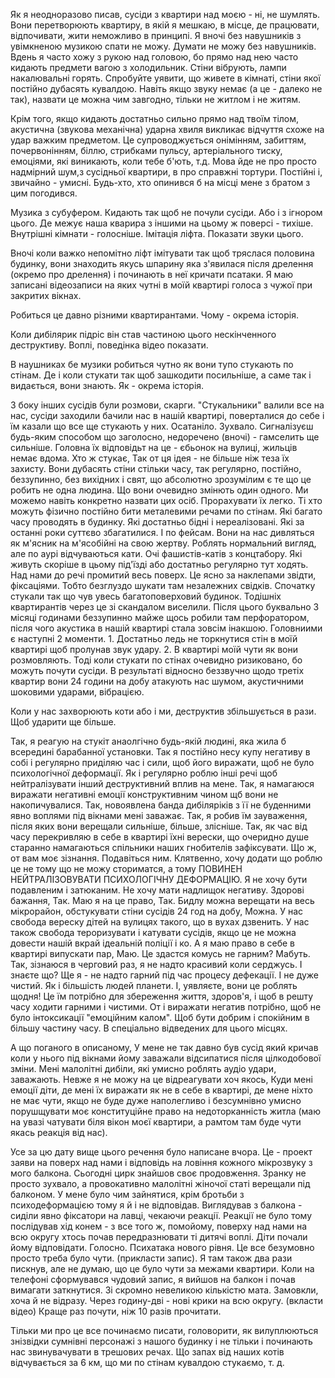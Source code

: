 
Як я неодноразово писав, сусіди з квартири над моєю - ні, не шумлять. Вони перетворюють квартиру, в якій я мешкаю, в місце, де працювати, відпочивати, жити неможливо в принципі. Я вночі без навушників з увімкненою музикою спати не можу. Думати не можу без навушників. Вдень я часто хожу з рукою над головою, бо прямо над нею часто кидають предмети вагою з холодильник. Стіни вібрують, лампи накалювальні горять. Спробуйте уявити, що живете в кімнаті, стіни якої постійно дубасять кувалдою. Навіть якщо звуку немає (а це - далеко не так), назвати це можна чим завгодно, тільки не житлом і не житям. 

Крім того, якщо кидають достатньо сильно прямо над твоїм тілом, акустична (звукова механічна) ударна хвиля викликає відчуття схоже на удар важким предметом. Це супроводжується онімінням, забиттям, почервонінням, біллю, стрибками пульсу, артеріального тиску, емоціями, які виникають, коли тебе б'ють, т.д. Мова йде не про просто надмірний шум,з сусідньої квартири, в про справжні тортури. Постійні і, звичайно - умисні. Будь-хто, хто опинився б на місці мене з братом з цим погодився.

Музика з субуфером. 
Кидають так щоб не почули сусіди. Або і з ігнором цього.
Де межує наша кварира з іншими на цьому ж поверсі - тихіше. Внутрішні кімнати - голосніше.
Імітація ліфта. Показати звуки цього.

Вночі коли важко непомітно ліфт імітувати так щоб тряслася половина будинку, вони знаходить якусь шпарину яка з'явилася після дрелення (окремо про дрелення) і починають в неї кричати псатаки. Я маю записані відеозаписи на яких чутні в моїй квартирі голоса з чужої при закритих вікнах.

Робиться це давно різними квартирантами. Чому - окрема історія.

Коли дибілярик підріс він став частиною цього нескінченного деструктиву. Воплі, поведінка відео показати.

В наушниках бе музики робиться чутно як вони тупо стукають по стінам.
Де і коли стукати так щоб зашкодити посильніше, а саме так і видається, вони знають. Як - окрема історія.

З боку інших сусідів були розмови, скарги. "Стукальники" валили все на нас, сусіди заходили бачили нас в нашій квартирі, поверталися до себе і їм казали що все ще стукають у них. Осатаніло. Зухвало. Сигналізуєш будь-яким способом що заголосно, недоречено (вночі) - гамселить ще сильніше. Головна їх відповідьт на це - єбьонок на вулиці, жильців немає вдома. Хто ж стукає, Так от ця ідея - не більше ніж теза їх захисту. Вони дубасять стіни стільки часу, так регулярно, постійно, беззупинно, без вихідних і свят, що абсолютно зрозумілим є те що це робить не одна людина. Що вони очевидно змінють один одного. Ми можемо навіть конкретно назвати цих осіб. Прорахувати їх легко. Ті хто можуть фізично постійно бити металевими речами по стінам. Які багато часу проводять в будинку. Які достатньо бідні і нереалізовані. Які за останні роки суттєво збагатилися. І по фейсам. Вони на нас дивляться як м'ясник на м'ясобійні на свою жертву. Роблять нормальний вигляд, але по аурі відчуваються кати. Очі фашистів-катів з концтабору.
Які живуть скоріше в цьому під'їзді або достатньо регулярно тут ходять.
Над нами до речі промитий весь поверх. Це ясно за наклепами звідти, фіксаціями. Тобто безглуздо шукати там незалежних свідків.
Спочатку стукали так що чув увесь багатоповерховий будинок. Тодішніх квартирантів через це зі скандалом виселили. Після цього буквально 3 місяці годинами беззупинно майже щось робили там перфоратором, після чого акустика в нашій квартирі стала зовсім інакшою. Головниими є наступні 2 моменти. 1. Достатньо ледь не торкнутися стін в моїй квартирі щоб пролунав звук удару. 2. В квартирі моїй чути як вони розмовляють. Тоді коли стукати по стінах очевидно ризиковано, бо можуть почути сусіди. В результаті відносно беззвучно щодо третіх квартир вони 24 години на добу атакують нас шумом, акустичними шоковими ударами, вібрацією.

Коли у нас захворюють коти або і ми, деструктив збільшується в рази. Щоб ударити ще більше.

Так, я реагую на стукіт анаолгічно будь-якій людині, яка жила б всередині барабанної установки. Так я постійно несу купу негативу в собі і регулярно приділяю час і сили, щоб його виражати, щоб не було психологічної деформації. Як і регулярно роблю інші речі щоб нейтралізувати інший деструктивний вплив на мене. 
Так, я намагаюся виражати негативні емоції конструктивним чином щб вони не накопичувалися.
Так, новоявлена банда дибіляріків з її не буденними явно воплями під вікнами мені заважає. Так, я робив їм зауваження, після яких вони верещали сильніше, більше, злісніше. Так, як час від часу перекривляю в себе в квартирі їхні верески, що очеридно душе старанно намагаються спільники наших гнобителів зафіксувати. Що ж, от вам моє зізнання. Подавіться ним. Клятвенно, хочу додати що роблю це не тому що не можу сториматся, а тому ПОВИНЕН НЕЙТРАЛІЗОВУВАТИ ПСИХОЛОГІЧНУ ДЕФОРМАЦІЮ. Я не хочу бути подавленим і затюканим. Не хочу мати надлищок негативу. Здорові бажання, Так. Маю я на це право, Так. Бидлу можна верещати на весь мікрорайон, обстукувати стіни сусідів 24 год на добу, Можна. У нас свобода вереску дітей на вулицях такого, що в вухах дзвенить. У нас також свобода тероризувати і катувати сусідів, якщо це не можна довести нашій вкрай ідеальній поліції і ко. А я маю право в себе в квартирі випускати пар, Маю. Це здастся комусь не гарним? Мабуть. Так, зізнаюся в черговий раз, я не надто красивий коли серджусь. І знаєте що? Ще я - не надто гарний під час процесу дефекації. І не дуже чистий. Як і більшість людей планети. І, уявляєте, вони це роблять щодня! Це їм потрібно для збереження життя, здоров'я, і щоб в решту часу ходити гарними і чистими. От і виражати негатив потрібно, щоб не було інтоксикації "емоційним калом". Щоб бути добрим і спокійним в більшу частину часу. В спеціально відведених для цього місцях.


А що поганого в описаному, У мене не так давно був сусід який кричав коли у нього під вікнами йому заважали відсипатися після цілкодобової зміни. Мені малолітні дибіли, які умисно роблять аудіо удари, заважають. Невже я не можу на це відреагувати хоч якось, Куди мені емоції діти, де мені їх виражати як не в себе в квартирі, де мене ніхто не має чути, якщо не буде дуже наполегливо і безсумнівно умисно порушщувати моє конституційне право на недоторканність житла (маю на увазі чатувати біля вікон моєї квартири, а рамтом там буде чути якась реакція від нас).


Усе за цю дату вище цього речення було написане вчора. Це - проект заяви на поверх над нами і відповідь на ловіння кожного мікрозвуку з мого балкона.
Сьогодні цирк знайшов своє продовження. 
Зранку не просто зухвало, а провокативно малолітні жіночої статі верещали під балконом. У мене було чим зайнятися, крім бротьби з психодеформацією тому я й і не відповідав. Виглядував з балкона - сиділи явно фіксатори на лавці, чекаючи реакції. Реакції не було тому послідував хід конем - з все того ж, помойому, поверху над нами на всю округу хтось почав передразнювати ті дитячі воплі. Діти почали йому відповідати. Голосно. Психатака нового рівня. Це все безумовно просто треба було чути. (прикласти запис). Я там також два рази пискнув, але не думаю, що це було чути за межами квартири. Коли на телефоні сформувався чудовий запис, я вийшов на балкон і почав вимагати заткнутися. Зі скромно невеликою кількістю мата. Замовкли, хоча й не відразу. Через годину-дві - нові крики на всю округу. (вкласти відео) Краще раз почути, ніж 10 разів прочитати.

Тільки ми про це все починаємо писати, головорити, як вилуплюються знізвідки сумнівні персонажі з нашого будинку і не тільки і починають нас звинувачувати в трешових речах. Що запах від наших котів відчувається за 6 км, що ми по стінам кувалдою стукаємо, т. д.
